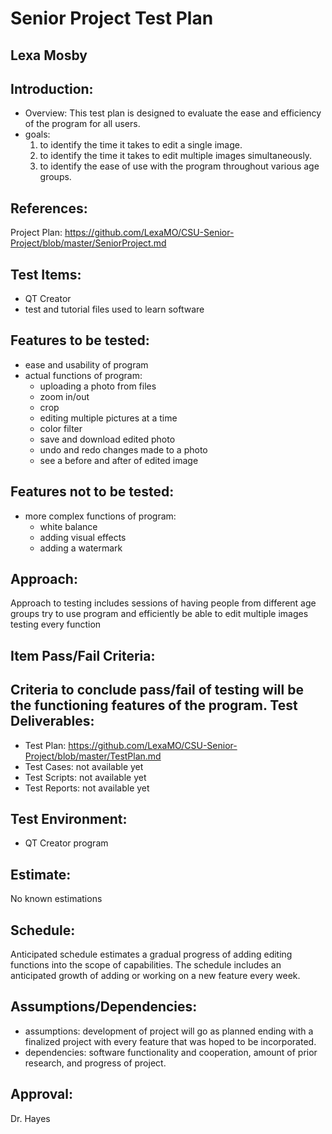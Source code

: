 Senior Project Test Plan
========================
Lexa Mosby
----------

Introduction:
-------------
- Overview: This test plan is designed to evaluate the ease and efficiency of the program for all users.
- goals:
  1. to identify the time it takes to edit a single image.
  2. to identify the time it takes to edit multiple images simultaneously.
  3. to identify the ease of use with the program throughout various age groups.

References:
-----------
Project Plan: https://github.com/LexaMO/CSU-Senior-Project/blob/master/SeniorProject.md

Test Items: 
-----------
- QT Creator
- test and tutorial files used to learn software

Features to be tested:
-----------------------
- ease and usability of program
- actual functions of program:
  - uploading a photo from files
  - zoom in/out
  - crop
  - editing multiple pictures at a time
  - color filter
  - save and download edited photo
  - undo and redo changes made to a photo
  - see a before and after of edited image

Features not to be tested:
--------------------------
- more complex functions of program:
  - white balance 
  - adding visual effects
  - adding a watermark
  

Approach:
--------
Approach to testing includes sessions of having people from different age groups try to use program and efficiently be able to edit multiple images testing every function

Item Pass/Fail Criteria:
-----------------------
Criteria to conclude pass/fail of testing will be the functioning features of the program.
Test Deliverables:
-------------------
- Test Plan: https://github.com/LexaMO/CSU-Senior-Project/blob/master/TestPlan.md
- Test Cases: not available yet
- Test Scripts: not available yet
- Test Reports: not available yet

Test Environment:
-----------------
- QT Creator program

Estimate:
---------
No known estimations

Schedule:
---------
Anticipated schedule estimates a gradual progress of adding editing functions into the scope of capabilities. The schedule includes an anticipated growth of adding or working on a new feature every week.

Assumptions/Dependencies:
-------------------------
- assumptions: development of project will go as planned ending with a finalized project with every feature that was hoped to be incorporated.
- dependencies: software functionality and cooperation, amount of prior research, and progress of project.

Approval:
-----------
Dr. Hayes 
